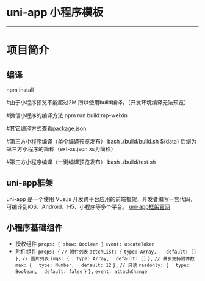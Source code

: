# uni-app 小程序模板
***

# 项目简介


## 编译
npm install

#由于小程序预览不能超过2M 所以使用build编译，（开发环境编译无法预览）

#微信小程序的编译方法
npm run build:mp-weixin 

#其它编译方式查看package.json

#第三方小程序编译（单个编译预览发布）
bash ./build/build.sh ${data}  后缀为第三方小程序的简称（ext-xs.json    xs为简称）


#第三方小程序编译（一键编译预览发布）
bash ./build/test.sh

## uni-app框架

uni-app 是一个使用 Vue.js 开发跨平台应用的前端框架，开发者编写一套代码，可编译到iOS、Android、H5、小程序等多个平台。
 [uni-app框架官网](https://uniapp.dcloud.io/)

## 小程序基础组件

- 授权组件
`props: { show: Boolean }`
`event: updateToken`
- 附件组件
`props: {`
  `// 附件列表`
  `attchList: {`
    `type: Array,`
 `   default: []`
  `},`
  `// 图片列表`
  `imgs: {`
  `  type: Array,`
  `  default: []`
  `},`
  `// 最多支持附件数`
  `max: {`
  `  type: Number,`
  `  default: 12`
  `},`
  `// 只读`
  `readonly: {`
  `  type: Boolean,`
  `  default: false`
  `}`
`},`
`event: attachChange`



